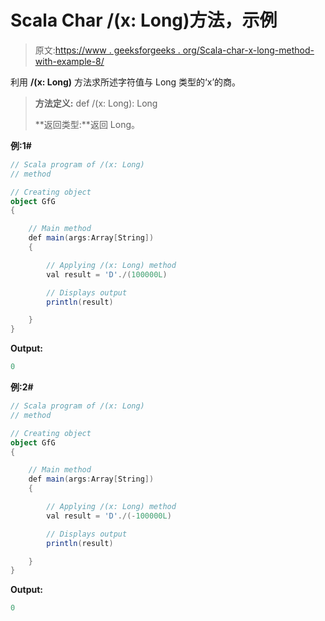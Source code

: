 # Scala Char /(x: Long)方法，示例

> 原文:[https://www . geeksforgeeks . org/Scala-char-x-long-method-with-example-8/](https://www.geeksforgeeks.org/scala-char-x-long-method-with-example-8/)

利用 **/(x: Long)** 方法求所述字符值与 Long 类型的‘x’的商。

> **方法定义:** def /(x: Long): Long
> 
> **返回类型:**返回 Long。

**例:1#**

```scala
// Scala program of /(x: Long)
// method

// Creating object
object GfG 
{ 

    // Main method
    def main(args:Array[String])
    {

        // Applying /(x: Long) method 
        val result = 'D'./(100000L)

        // Displays output
        println(result)

    }
} 
```

**Output:**

```scala
0

```

**例:2#**

```scala
// Scala program of /(x: Long)
// method

// Creating object
object GfG
{ 

    // Main method
    def main(args:Array[String])
    {

        // Applying /(x: Long) method
        val result = 'D'./(-100000L)

        // Displays output
        println(result)

    }
} 
```

**Output:**

```scala
0

```